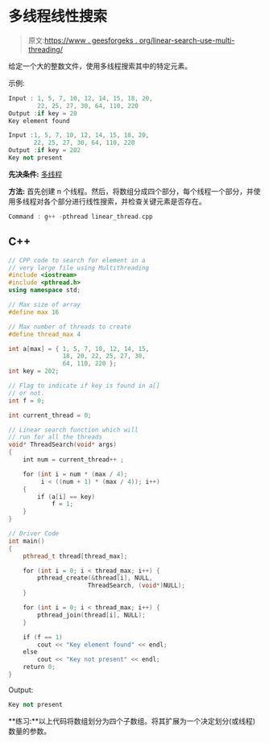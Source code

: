 # 多线程线性搜索

> 原文:[https://www . geesforgeks . org/linear-search-use-multi-threading/](https://www.geeksforgeeks.org/linear-search-using-multi-threading/)

给定一个大的整数文件，使用多线程搜索其中的特定元素。

示例:

```cpp
Input : 1, 5, 7, 10, 12, 14, 15, 18, 20, 
        22, 25, 27, 30, 64, 110, 220
Output :if key = 20
Key element found

Input :1, 5, 7, 10, 12, 14, 15, 18, 20, 
       22, 25, 27, 30, 64, 110, 220
Output :if key = 202
Key not present

```

**先决条件:** [多线程](https://www.geeksforgeeks.org/multithreading-in-cpp/)

**方法:**
首先创建 n 个线程。然后，将数组分成四个部分，每个线程一个部分，并使用多线程对各个部分进行线性搜索，并检查关键元素是否存在。

```cpp
Command : g++ -pthread linear_thread.cpp

```

## C++

```cpp
// CPP code to search for element in a
// very large file using Multithreading
#include <iostream>
#include <pthread.h>
using namespace std;

// Max size of array
#define max 16

// Max number of threads to create
#define thread_max 4

int a[max] = { 1, 5, 7, 10, 12, 14, 15,
               18, 20, 22, 25, 27, 30,
               64, 110, 220 };
int key = 202;

// Flag to indicate if key is found in a[]
// or not.
int f = 0;

int current_thread = 0;

// Linear search function which will
// run for all the threads
void* ThreadSearch(void* args)
{
    int num = current_thread++ ;

    for (int i = num * (max / 4); 
         i < ((num + 1) * (max / 4)); i++) 
    {
        if (a[i] == key)
            f = 1;
    }
}

// Driver Code
int main()
{
    pthread_t thread[thread_max];

    for (int i = 0; i < thread_max; i++) {
        pthread_create(&thread[i], NULL, 
                      ThreadSearch, (void*)NULL);
    }

    for (int i = 0; i < thread_max; i++) {
        pthread_join(thread[i], NULL);
    }

    if (f == 1)
        cout << "Key element found" << endl;
    else
        cout << "Key not present" << endl;
    return 0;
}
```

Output:

```cpp
Key not present

```

**练习:**以上代码将数组划分为四个子数组。将其扩展为一个决定划分(或线程)数量的参数。